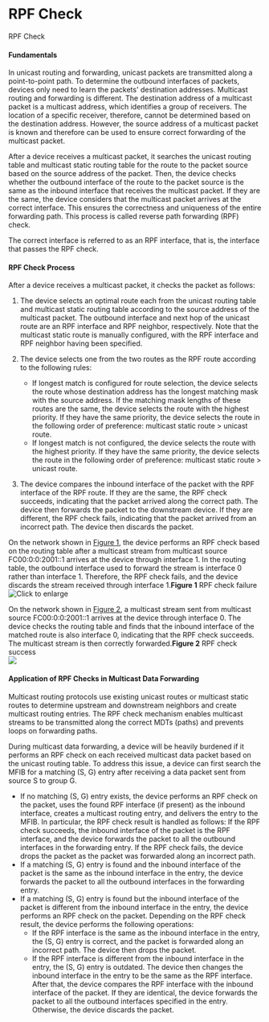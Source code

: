 RPF Check
=========

RPF Check

#### Fundamentals

In unicast routing and forwarding, unicast packets are transmitted along a point-to-point path. To determine the outbound interfaces of packets, devices only need to learn the packets' destination addresses. Multicast routing and forwarding is different. The destination address of a multicast packet is a multicast address, which identifies a group of receivers. The location of a specific receiver, therefore, cannot be determined based on the destination address. However, the source address of a multicast packet is known and therefore can be used to ensure correct forwarding of the multicast packet.

After a device receives a multicast packet, it searches the unicast routing table and multicast static routing table for the route to the packet source based on the source address of the packet. Then, the device checks whether the outbound interface of the route to the packet source is the same as the inbound interface that receives the multicast packet. If they are the same, the device considers that the multicast packet arrives at the correct interface. This ensures the correctness and uniqueness of the entire forwarding path. This process is called reverse path forwarding (RPF) check.

The correct interface is referred to as an RPF interface, that is, the interface that passes the RPF check.


#### RPF Check Process

After a device receives a multicast packet, it checks the packet as follows:

1. The device selects an optimal route each from the unicast routing table and multicast static routing table according to the source address of the multicast packet. The outbound interface and next hop of the unicast route are an RPF interface and RPF neighbor, respectively. Note that the multicast static route is manually configured, with the RPF interface and RPF neighbor having been specified.
2. The device selects one from the two routes as the RPF route according to the following rules:
   
   * If longest match is configured for route selection, the device selects the route whose destination address has the longest matching mask with the source address. If the matching mask lengths of these routes are the same, the device selects the route with the highest priority. If they have the same priority, the device selects the route in the following order of preference: multicast static route > unicast route.
   * If longest match is not configured, the device selects the route with the highest priority. If they have the same priority, the device selects the route in the following order of preference: multicast static route > unicast route.
3. The device compares the inbound interface of the packet with the RPF interface of the RPF route. If they are the same, the RPF check succeeds, indicating that the packet arrived along the correct path. The device then forwards the packet to the downstream device. If they are different, the RPF check fails, indicating that the packet arrived from an incorrect path. The device then discards the packet.

On the network shown in [Figure 1](#EN-US_CONCEPT_0000001533240830__fig_dc_fd_mrm_000501), the device performs an RPF check based on the routing table after a multicast stream from multicast source FC00:0:0:2001::1 arrives at the device through interface 1. In the routing table, the outbound interface used to forward the stream is interface 0 rather than interface 1. Therefore, the RPF check fails, and the device discards the stream received through interface 1.**Figure 1** RPF check failure  
![](figure/en-us_image_0000001583680829.png "Click to enlarge")

On the network shown in [Figure 2](#EN-US_CONCEPT_0000001533240830__fig_dc_fd_mrm_000502), a multicast stream sent from multicast source FC00:0:0:2001::1 arrives at the device through interface 0. The device checks the routing table and finds that the inbound interface of the matched route is also interface 0, indicating that the RPF check succeeds. The multicast stream is then correctly forwarded.**Figure 2** RPF check success  
![](figure/en-us_image_0000001583800533.png)


#### Application of RPF Checks in Multicast Data Forwarding

Multicast routing protocols use existing unicast routes or multicast static routes to determine upstream and downstream neighbors and create multicast routing entries. The RPF check mechanism enables multicast streams to be transmitted along the correct MDTs (paths) and prevents loops on forwarding paths.

During multicast data forwarding, a device will be heavily burdened if it performs an RPF check on each received multicast data packet based on the unicast routing table. To address this issue, a device can first search the MFIB for a matching (S, G) entry after receiving a data packet sent from source S to group G.

* If no matching (S, G) entry exists, the device performs an RPF check on the packet, uses the found RPF interface (if present) as the inbound interface, creates a multicast routing entry, and delivers the entry to the MFIB. In particular, the RPF check result is handled as follows: If the RPF check succeeds, the inbound interface of the packet is the RPF interface, and the device forwards the packet to all the outbound interfaces in the forwarding entry. If the RPF check fails, the device drops the packet as the packet was forwarded along an incorrect path.
* If a matching (S, G) entry is found and the inbound interface of the packet is the same as the inbound interface in the entry, the device forwards the packet to all the outbound interfaces in the forwarding entry.
* If a matching (S, G) entry is found but the inbound interface of the packet is different from the inbound interface in the entry, the device performs an RPF check on the packet. Depending on the RPF check result, the device performs the following operations:
  + If the RPF interface is the same as the inbound interface in the entry, the (S, G) entry is correct, and the packet is forwarded along an incorrect path. The device then drops the packet.
  + If the RPF interface is different from the inbound interface in the entry, the (S, G) entry is outdated. The device then changes the inbound interface in the entry to be the same as the RPF interface. After that, the device compares the RPF interface with the inbound interface of the packet. If they are identical, the device forwards the packet to all the outbound interfaces specified in the entry. Otherwise, the device discards the packet.